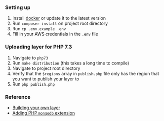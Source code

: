 ### Setting up

1. Install [docker](https://hub.docker.com/editions/community/docker-ce-desktop-mac) or update it to the latest version
1. Run `composer install` on project root directory
1. Run `cp .env.example .env`
1. Fill in your AWS credentials in the `.env` file

### Uploading layer for PHP 7.3

1. Navigate to `php73`
1. Run `make distribution` (this takes a long time to compile)
1. Navigate to project root directory
1. Verify that the `$regions` array in `publish.php` file only has the region that you want to publish your layer to
1. Run `php publish.php`

### Reference

-   [Building your own layer](https://github.com/laravel/vapor-php-build/issues/3#issuecomment-541922252)
-   [Adding PHP `mongodb` extension](https://github.com/laravel/vapor-php-build/issues/3#issuecomment-596882721)
